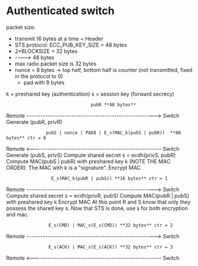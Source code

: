 # Authenticated switch


packet size:
- transmit 16 bytes at a time + Header
- STS protocol: ECC_PUB_KEY_SIZE = 48 bytes
- 2*BLOCKSIZE = 32 bytes
- ----> 48 bytes
- max radio packet size is 32 bytes
- nonce = 8 bytes -> top half, bottom half is counter (not transmitted, fixed in the protocol to 0)
    - pad with 8 bytes


k = preshared key (authentication)
s = session key (forward secrecy)

                                    pubR **48 bytes**
Remote          ------------------------------------------------------>          Switch
Generate (pubR, privR)

                   pubS | nonce | PAD8 | E_s(MAC_k(pubS | pubR))  **80 bytes** ctr = 0
Remote          <------------------------------------------------------          Switch
                                                                        Generate (pubS, privS)
                                                                        Compute shared secret s = ecdh(privS, pubR)
                                                                        Compute MAC(pubS | pubR) with preshared key k (NOTE THE MAC ORDER). The MAC with k is a "signature".
                                                                        Encrypt MAC

                     E_s(MAC_k(pubR | pubS)) **16 bytes** ctr = 1
Remote          ------------------------------------------------------>          Switch
Compute shared secret s = ecdh(privR, pubS)
Compute MAC(pubR | pubS) with preshared key k
Encrypt MAC
At this point R and S know that only they possess the shared key s.
Now that STS is done, use s for both encryption and mac.

                    E_s(CMD) | MAC_s(E_s(CMD)) **32 bytes** ctr = 2
Remote          ------------------------------------------------------>          Switch

                    E_s(ACK) | MAC_s(E_s(ACK)) **32 bytes** ctr = 3
Remote          <------------------------------------------------------          Switch
